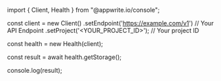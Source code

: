 import { Client, Health } from "@appwrite.io/console";

const client = new Client()
    .setEndpoint('https://example.com/v1') // Your API Endpoint
    .setProject('<YOUR_PROJECT_ID>'); // Your project ID

const health = new Health(client);

const result = await health.getStorage();

console.log(result);
